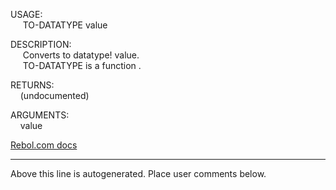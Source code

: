 USAGE:  
&nbsp;&nbsp;&nbsp;&nbsp;&nbsp;TO-DATATYPE&nbsp;value&nbsp;  
  
DESCRIPTION:  
&nbsp;&nbsp;&nbsp;&nbsp;&nbsp;Converts&nbsp;to&nbsp;datatype!&nbsp;value.  
&nbsp;&nbsp;&nbsp;&nbsp;&nbsp;TO-DATATYPE&nbsp;is&nbsp;a&nbsp;function&nbsp;.  
  
RETURNS:  
&nbsp;&nbsp;&nbsp;&nbsp;(undocumented)  
  
ARGUMENTS:  
&nbsp;&nbsp;&nbsp;&nbsp;value  

[Rebol.com docs](http://www.rebol.com/r3/docs/functions/to-datatype.html)
___
Above this line is autogenerated. Place user comments below.